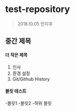 # test-repository

> 2018.10.05
> 안지후

## 중간 제목

#### 더 작은 제목

1. 인사
1. 환경 설정
1. Git/Github History

#### 블릿 테스트

-블릿1
-블릿2
  -하위 블릿
